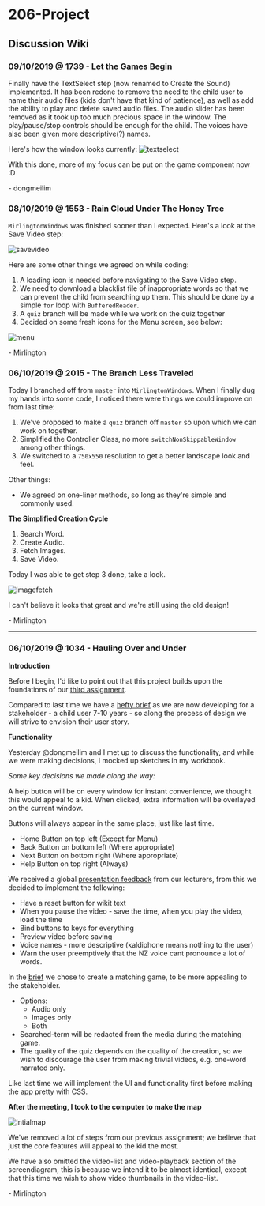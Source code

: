 # 206-Project

## Discussion Wiki

### 09/10/2019 @ 1739 - Let the Games Begin

Finally have the TextSelect step (now renamed to Create the Sound) implemented. It has been redone to remove the need to the child user to name their audio files (kids don't have that kind of patience), as well as add the ability to play and delete saved audio files. The audio slider has been removed as it took up too much precious space in the window. The play/pause/stop controls should be enough for the child. The voices have also been given more descriptive(?) names.

Here's how the window looks currently:
![textselect](Concepts/screenshots_PRE_CSS/TextSelect.png)

With this done, more of my focus can be put on the game component now :D

\- dongmeilim

### 08/10/2019 @ 1553 - Rain Cloud Under The Honey Tree

`MirlingtonWindows` was finished sooner than I expected. Here's a look at the Save Video step:

![savevideo](Concepts/screenshots_PRE_CSS/PreviewSave.png)

Here are some other things we agreed on while coding:

1. A loading icon is needed before navigating to the Save Video step.
2. We need to download a blacklist file of inappropriate words so that we can prevent the child from searching up them. This should be done by a simple `for` loop with `BufferedReader`.
3. A `quiz` branch will be made while we work on the quiz together
4. Decided on some fresh icons for the Menu screen, see below:

![menu](Concepts/screenshots_PRE_CSS/Menu.png)

\- Mirlington

### 06/10/2019 @ 2015 - The Branch Less Traveled

Today I branched off from `master` into `MirlingtonWindows`. When I finally dug my hands into some code, I noticed there were things we could improve on from last time:

1. We've proposed to make a `quiz` branch off `master` so upon which we can work on together.
2. Simplified the Controller Class, no more `switchNonSkippableWindow` among other things.
3. We switched to a `750x550` resolution to get a better landscape look and feel.

Other things:

* We agreed on one-liner methods, so long as they're simple and commonly used.

**The Simplified Creation Cycle**

1. Search Word.
2. Create Audio.
3. Fetch Images.
4. Save Video.

Today I was able to get step 3 done, take a look.

![imagefetch](Concepts/screenshots_PRE_CSS/ImageFetch.png)

I can't believe it looks that great and we're still using the old design!

\- Mirlington

---

### 06/10/2019 @ 1034 - Hauling Over and Under

**Introduction**

Before I begin, I'd like to point out that this project builds upon the foundations of our [third assignment](https://github.com/dongmeilim/Assignment_3_206).

Compared to last time we have a [hefty brief](Misc/project_brief.pdf) as we are now developing for a stakeholder - a child user 7-10 years - so along the process of design we will strive to envision their user story.

**Functionality**

Yesterday @dongmeilim and I met up to discuss the functionality, and while we were making decisions, I mocked up sketches in my workbook.

*Some key decisions we made along the way:*

A help button will be on every window for instant convenience, we thought this would appeal to a kid. When clicked, extra information will be overlayed on the current window.

Buttons will always appear in the same place, just like last time.
  * Home Button on top left (Except for Menu)
  * Back Button on bottom left (Where appropriate)
  * Next Button on bottom right (Where appropriate)
  * Help Button on top right (Always)

We received a global [presentation feedback](Misc/PresentationFeedback.md) from our lecturers, from this we decided to implement the following:
  * Have a reset button for wikit text
  * When you pause the video - save the time, when you play the video, load the time
  * Bind buttons to keys for everything
  * Preview video before saving
  * Voice names - more descriptive (kaldiphone means nothing to the user)
  * Warn the user preemptively that the NZ voice cant pronounce a lot of words.

In the [brief](Misc/project_brief.pdf) we chose to create a matching game, to be more appealing to the stakeholder.
  * Options:
    * Audio only
    * Images only
    * Both
  * Searched-term will be redacted from the media during the matching game.
  * The quality of the quiz depends on the quality of the creation, so we wish to discourage the user from making trivial videos, e.g. one-word narrated only.

Like last time we will implement the UI and functionality first before making the app pretty with CSS.

**After the meeting, I took to the computer to make the map**

![intialmap](Concepts/maps/initialmap.png)

We've removed a lot of steps from our previous assignment; we believe that just the core features will appeal to the kid the most.

We have also omitted the video-list and video-playback section of the screendiagram, this is because we intend it to be almost identical, except that this time we wish to show video thumbnails in the video-list.

\- Mirlington
